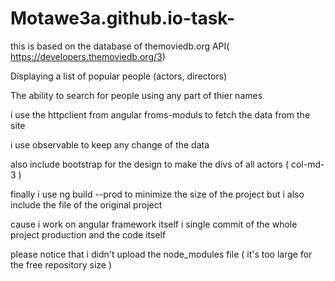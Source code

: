 # Motawe3a.github.io-task-
this is based on the database of themoviedb.org API( ​https://developers.themoviedb.org/3 ​)

Displaying a list of popular people (actors, directors)

The ability to search for people using any part of thier names

i use the httpclient from angular froms-moduls to fetch the data from the site

i use observable to keep any change of the data

also include bootstrap for the design to make the divs of all actors ( col-md-3 )

finally i use ng build --prod to minimize the size of the project but i also include the file of the original project

cause i work on angular framework itself i single commit of the whole project production and the code itself

please notice that i didn't upload the node_modules file ( it's too large for the free repository size )
